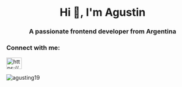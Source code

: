 <h1 align="center">Hi 👋, I'm Agustin</h1>
<h3 align="center">A passionate frontend developer from Argentina</h3>

<h3 align="left">Connect with me:</h3>
<p align="left">
<a href="https://www.linkedin.com/in/agustin-gomez-602511236/" target="blank"><img align="center" src="https://raw.githubusercontent.com/rahuldkjain/github-profile-readme-generator/master/src/images/icons/Social/linked-in-alt.svg" alt="https://www.linkedin.com/in/agustin-gomez-602511236/" height="30" width="40" /></a>
</p>

<p><img align="left" src="https://github-readme-stats.vercel.app/api/top-langs?username=agusting19&show_icons=true&locale=en&layout=compact&theme=dark" alt="agusting19" /></p>
